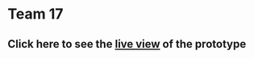 # Team 17

## Click here to see the [live view](https://jrstendencia.github.io/VertebrAI/) of the prototype
